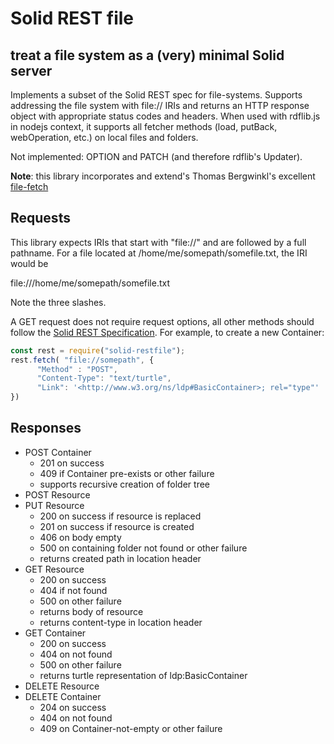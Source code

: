 # Solid REST file

## treat a file system as a (very) minimal Solid server

Implements a subset of the Solid REST spec for file-systems.  Supports
addressing the file system with file:// IRIs and returns an HTTP
response object with appropriate status codes and headers.  When used
with rdflib.js in nodejs context, it supports all fetcher methods 
(load, putBack, webOperation, etc.) on local files and folders.

Not implemented: OPTION and PATCH (and therefore rdflib's Updater).

**Note**: this library incorporates and extend's Thomas Bergwinkl's excellent [file-fetch](https://github.com/bergos/file-fetch)


## Requests

This library expects IRIs that start with "file://" and are followed by
a full pathname.  For a file located at /home/me/somepath/somefile.txt,
the IRI would be

   file:///home/me/somepath/somefile.txt

Note the three slashes.

A GET request does not require request options, all other methods should follow the [Solid REST Specification]().  For example, to create a new Container:

  ```javascript
  const rest = require("solid-restfile");
  rest.fetch( "file://somepath", {
        "Method" : "POST",
        "Content-Type": "text/turtle",
        "Link": '<http://www.w3.org/ns/ldp#BasicContainer>; rel="type"'
  })
```
## Responses

* POST Container
   * 201 on success
   * 409 if Container pre-exists or other failure
   * supports recursive creation of folder tree
* POST Resource
* PUT Resource
   * 200 on success if resource is replaced
   * 201 on success if resource is created
   * 406 on body empty
   * 500 on containing folder not found or other failure
   * returns created path in location header
* GET Resource
   * 200 on success
   * 404 if not found
   * 500 on other failure
   * returns body of resource
   * returns content-type in location header
* GET Container
   * 200 on success
   * 404 on not found
   * 500 on other failure
   * returns turtle representation of ldp:BasicContainer
* DELETE Resource
* DELETE Container
   * 204 on success
   * 404 on not found
   * 409 on Container-not-empty or other failure

